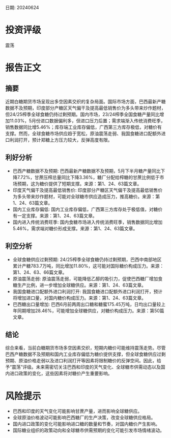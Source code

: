 
日期: 20240624

# 投资评级

震荡

# 报告正文

## 摘要

近期白糖期货市场呈现出多空因素交织的复杂局面。国际市场方面，巴西最新产糖数据不及预期，印度部分产糖区天气偏干及提高最低销售价为多头带来炒作题材，但24/25榨季全球食糖仍持过剩预期。国内市场，23/24榨季全国食糖产量同比增加11.03%，5月份进口数据偏利多，但进口压力后置；需求端渐入传统消费旺季，销售数据同比增5.46%；库存端工业库存偏低，广西第三方库存极低，对糖价有支撑。然而，全球食糖市场供应趋于宽松，原油震荡走弱、我国食糖进口配额外进口利润打开，预计郑糖上方压力较大，反弹高度有限。

## 利好分析

* 巴西产糖数据不及预期: 巴西最新产糖数据不及预期，5月下半月糖产量同比下降7.72%，甘蔗压榨总量同比下降3.36%，糖厂分配给榨糖的甘蔗比例低于市场预期，这为糖价提供了短期支撑。来源：第1、24、63篇文章。
* 印度天气偏干及提高最低销售价: 印度部分产糖区天气偏干及提高最低销售价为多头带来炒作题材，可能对全球糖市供应造成压力，推高糖价。来源：第1、24、63篇文章。
* 国内工业库存偏低: 国内工业库存偏低，广西第三方库存处于极低值，对糖价有一定支撑。来源：第1、24、63篇文章。
* 国内进入传统消费旺季: 国内食糖市场进入传统消费旺季，销售数据同比增加5.46%，需求端对糖价形成支撑。来源：第1、24、63篇文章。

## 利空分析

* 全球食糖供应过剩预期: 24/25榨季全球食糖仍持过剩预期，巴西中南部地区累计产糖783.7万吨，同比增加11.80%，这可能对国际糖价构成压力。来源：第1、24、63、66篇文章。
* 原油震荡走弱: 原油震荡走弱，可能降低乙醇的吸引力，促使巴西糖厂增加食糖生产比例，进一步增加全球糖供应。来源：第1、24、63篇文章。
* 我国食糖进口配额外进口利润打开: 我国食糖进口配额外进口利润打开，预计将增加进口量，对国内糖价构成压力。来源：第1、24、63篇文章。
* 巴西糖出口量增加: 巴西6月前两周出口糖和糖蜜175.45万吨，日均出口量较上年同期增加28.46%，可能增加全球糖供应，对糖价构成压力。来源：第50篇文章。

## 结论

综合来看，当前白糖期货市场多空因素交织，短期内糖价可能维持震荡走势。尽管巴西产糖数据不及预期和国内工业库存偏低为糖价提供支撑，但全球食糖供应过剩预期、原油价格走弱以及进口利润打开等因素将限制糖价的反弹空间。因此，给予“震荡”评级。未来需密切关注巴西和印度的天气变化、全球糖市供需动态以及国内进口政策的变化，这些因素将对糖价产生重要影响。

# 风险提示

* 巴西和印度的天气变化可能影响甘蔗产量，进而影响全球糖供应。
* 全球原油价格波动可能影响巴西糖厂的生产决策，改变全球糖供应格局。
* 国内进口政策的变化可能影响进口糖的数量和节奏，对国内糖价产生影响。
* 国际糖业组织的政策动向和全球糖市供需预期的变化可能引发市场情绪波动。
